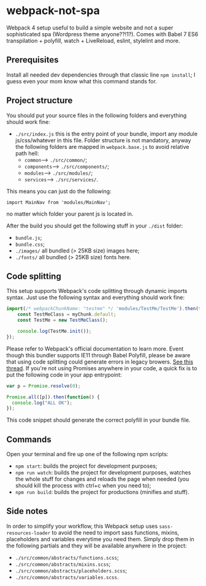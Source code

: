 # webpack-not-spa
Webpack 4 setup useful to build a simple website and not a super sophisticated spa (Wordpress theme anyone??!1?). Comes with Babel 7 ES6 transpilation + polyfill, watch + LiveReload, eslint, stylelint and more.

## Prerequisites
Install all needed dev dependencies through that classic line `npm install`; I guess even your mom know what this command stands for.

## Project structure
You should put your source files in the following folders and everything should work fine:

 - `./src/index.js` this is the entry point of your bundle, import any module js/css/whatever in this file. Folder structure is not mandatory, anyway the following folders are mapped in `webpack.base.js` to avoid relative path hell:
	 - `common`--> `./src/common/`;
	 - `components`--> `./src/components/`;
	 - `modules`--> `./src/modules/`;
	 - `services`--> `./src/services/`.

This means you can just do the following:

```import MainNav from 'modules/MainNav';```

no matter which folder your parent js is located in.

After the build you should get the following stuff in your `./dist` folder:

 - `bundle.js`;
 - `bundle.css`;
 - `./images/` all bundled (> 25KB size) images here;
 - `./fonts/` all bundled (> 25KB size) fonts here.

## Code splitting
This setup supports Webpack's code splitting through dynamic imports syntax. Just use the following syntax and everything should work fine:

```javascript
import(/* webpackChunkName: "testme" */ 'modules/TestMe/TestMe').then(function(myChunk) {
    const TestMeClass = myChunk.default;
    const TestMe = new TestMeClass();

    console.log(TestMe.init());
});
```
Please refer to Webpack's official documentation to learn more. Event though this bundler supports IE11 through Babel Polyfill, please be aware that using code splitting could generate errors in legacy browers. [See this thread](https://github.com/babel/babel/issues/7402). If you're not using Promises anywhere in your code, a quick fix is to put the following code in your app entrypoint: 

```javascript
var p = Promise.resolve(0);

Promise.all([p]).then(function() {
  console.log("ALL OK");
});
```
This code snippet should generate the correct polyfill in your bundle file.

## Commands
Open your terminal and fire up one of the following npm scripts:

 - `npm start`: builds the project for development purposes;
 - `npm run watch`: builds the project for development purposes, watches the whole stuff for changes and reloads the page when needed (you should kill the process with ctrl+c when you need to);
 - `npm run build`: builds the project for productions (minifies and stuff).

## Side notes
In order to simplify your workflow, this Webpack setup uses `sass-resources-loader` to avoid the need to import sass functions, mixins, placeholders and variables everytime you need them. Simply drop them in the following partials and they will be available anywhere in the project:

 - `./src/common/abstracts/functions.scss`;
 - `./src/common/abstracts/mixins.scss`;
 - `./src/common/abstracts/placeholders.scss`;
 - `./src/common/abstracts/variables.scss`.
